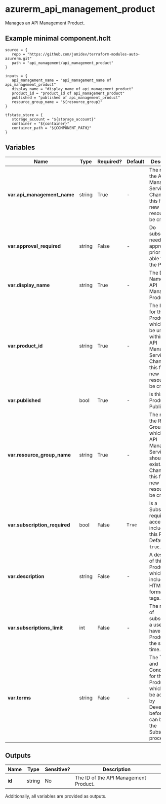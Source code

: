 # azurerm_api_management_product

Manages an API Management Product.

## Example minimal component.hclt

```hcl
source = {
   repo = "https://github.com/jumidev/terraform-modules-auto-azurerm.git" 
   path = "api_management/api_management_product" 
}

inputs = {
   api_management_name = "api_management_name of api_management_product" 
   display_name = "display_name of api_management_product" 
   product_id = "product_id of api_management_product" 
   published = "published of api_management_product" 
   resource_group_name = "${resource_group}" 
}

tfstate_store = {
   storage_account = "${storage_account}" 
   container = "${container}" 
   container_path = "${COMPONENT_PATH}" 
}

```

## Variables

| Name | Type | Required? |  Default  |  Description |
| ---- | ---- | --------- |  ----------- | ----------- |
| **var.api_management_name** | string | True | -  |  The name of the API Management Service. Changing this forces a new resource to be created. | 
| **var.approval_required** | string | False | -  |  Do subscribers need to be approved prior to being able to use the Product? | 
| **var.display_name** | string | True | -  |  The Display Name for this API Management Product. | 
| **var.product_id** | string | True | -  |  The Identifier for this Product, which must be unique within the API Management Service. Changing this forces a new resource to be created. | 
| **var.published** | bool | True | -  |  Is this Product Published? | 
| **var.resource_group_name** | string | True | -  |  The name of the Resource Group in which the API Management Service should be exist. Changing this forces a new resource to be created. | 
| **var.subscription_required** | bool | False | `True`  |  Is a Subscription required to access API's included in this Product? Defaults to `true`. | 
| **var.description** | string | False | -  |  A description of this Product, which may include HTML formatting tags. | 
| **var.subscriptions_limit** | int | False | -  |  The number of subscriptions a user can have to this Product at the same time. | 
| **var.terms** | string | False | -  |  The Terms and Conditions for this Product, which must be accepted by Developers before they can begin the Subscription process. | 



## Outputs

| Name | Type | Sensitive? | Description |
| ---- | ---- | --------- | --------- |
| **id** | string | No  | The ID of the API Management Product. | 

Additionally, all variables are provided as outputs.
